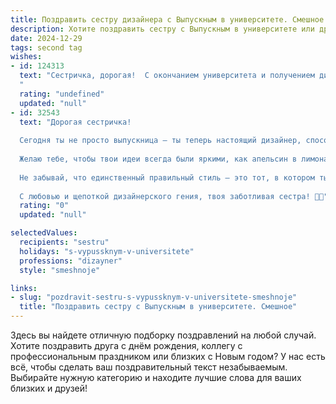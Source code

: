 ```yaml
---
title: Поздравить сестру дизайнера с Выпускным в университете. Смешное
description: Хотите поздравить сестру с Выпускным в университете или другим праздником? Наш ИИ создаст незабываемое поздравление, а вы обязательно выделитесь среди других.  
date: 2024-12-29
tags: second tag
wishes:
- id: 124313
  text: "Сестричка, дорогая!  С окончанием университета и получением диплома дизайнера!  Теперь ты официально можешь превращать хаос в шедевр, а не только свою комнату!  Шучу, конечно (ну, почти!).  Пусть твой творческий путь будет полон ярких красок, жирных шрифтов и, самое главное, — достойной оплаты за гениальные идеи!  Поздравляю!
  "
  rating: "undefined"
  updated: "null"
- id: 32543
  text: "Дорогая сестричка!
  
  Сегодня ты не просто выпускница — ты теперь настоящий дизайнер, способный превратить даже серую мышь в яркую звезду! 🎓✨ Поздравляю тебя с этой долгожданной победой! Теперь ты официально можешь обижаться на всех, кто не понимает твоего гениального искусства, а также шить шторы с невероятным шиком и создавать логотипы, которые взорвут интернет!
  
  Желаю тебе, чтобы твои идеи всегда были яркими, как апельсин в лимонаде, а твоя карьера soared high, как птичка в небесах! Пусть заказчики падают к твоим ногам, а вдохновение приходит каждое утро, как кофе — крепким и бодрящим!
  
  Не забывай, что единственный правильный стиль — это тот, в котором ты чувствуешь себя комфортно! Так что не бойся смешивать цвета, формы и идеи! Вперед к новым высотам, пусть тебя ждут удивительные проекты и море креативности!
  
  С любовью и щепоткой дизайнерского гения, твоя заботливая сестра! 🥳💖"
  rating: "0"
  updated: "null"

selectedValues:
  recipients: "sestru"
  holidays: "s-vypussknym-v-universitete"
  professions: "dizayner"
  style: "smeshnoje"

links:
- slug: "pozdravit-sestru-s-vypussknym-v-universitete-smeshnoje"
  title: "Поздравить сестру с Выпускным в университете. Смешное"
---
```


Здесь вы найдете отличную подборку поздравлений на любой случай. 
Хотите поздравить друга с днём рождения, коллегу с профессиональным праздником или близких с Новым годом? У нас есть всё, чтобы сделать ваш поздравительный текст незабываемым. Выбирайте нужную категорию и находите лучшие слова для ваших близких и друзей!
